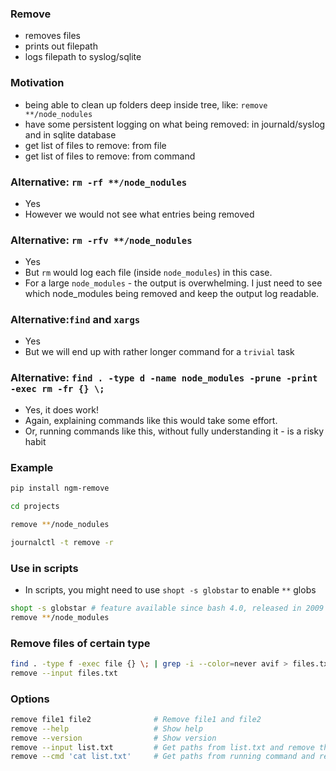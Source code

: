 ### Remove

- removes files
- prints out filepath
- logs filepath to syslog/sqlite

### Motivation

- being able to clean up folders deep inside tree, like: `remove **/node_nodules`
- have some persistent logging on what being removed: in journald/syslog and in sqlite database
- get list of files to remove: from file
- get list of files to remove: from command

### Alternative: `rm -rf **/node_nodules`

- Yes
- However we would not see what entries being removed

### Alternative: `rm -rfv **/node_nodules`

- Yes
- But `rm` would log each file (inside `node_modules`) in this case.
- For a large `node_modules` - the output is overwhelming. I just need to see which node_modules being removed and keep the output log readable.

### Alternative:`find` and `xargs`

- Yes
- But we will end up with rather longer command for a `trivial` task

### Alternative: `find . -type d -name node_modules -prune -print -exec rm -fr {} \;`

- Yes, it does work!
- Again, explaining commands like this would take some effort.
- Or, running commands like this, without fully understanding it - is a risky habit

### Example

```bash
pip install ngm-remove

cd projects

remove **/node_nodules

journalctl -t remove -r
```

### Use in scripts

- In scripts, you might need to use `shopt -s globstar` to enable `**` globs

```bash
shopt -s globstar # feature available since bash 4.0, released in 2009
remove **/node_modules
```

### Remove files of certain type

```bash
find . -type f -exec file {} \; | grep -i --color=never avif > files.txt
remove --input files.txt
```

### Options

```bash
remove file1 file2              # Remove file1 and file2
remove --help                   # Show help
remove --version                # Show version
remove --input list.txt         # Get paths from list.txt and remove those
remove --cmd 'cat list.txt'     # Get paths from running command and remove those
```
